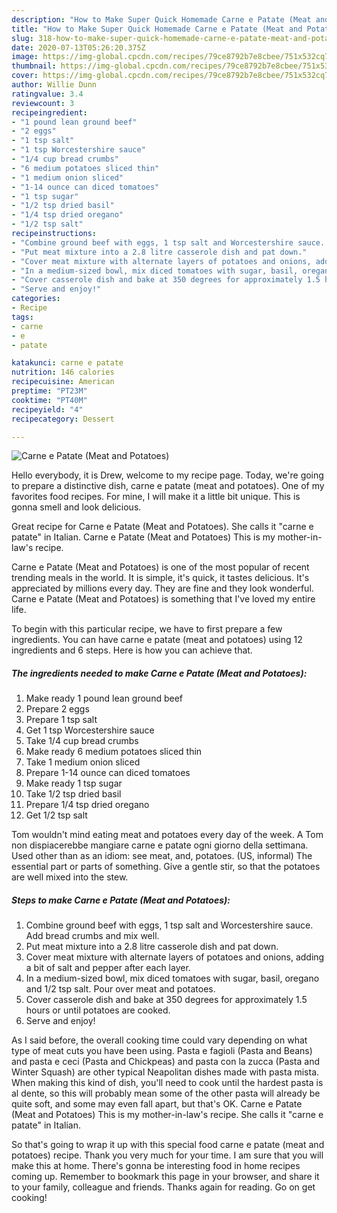 ```yaml
---
description: "How to Make Super Quick Homemade Carne e Patate (Meat and Potatoes)"
title: "How to Make Super Quick Homemade Carne e Patate (Meat and Potatoes)"
slug: 318-how-to-make-super-quick-homemade-carne-e-patate-meat-and-potatoes
date: 2020-07-13T05:26:20.375Z
image: https://img-global.cpcdn.com/recipes/79ce8792b7e8cbee/751x532cq70/carne-e-patate-meat-and-potatoes-recipe-main-photo.jpg
thumbnail: https://img-global.cpcdn.com/recipes/79ce8792b7e8cbee/751x532cq70/carne-e-patate-meat-and-potatoes-recipe-main-photo.jpg
cover: https://img-global.cpcdn.com/recipes/79ce8792b7e8cbee/751x532cq70/carne-e-patate-meat-and-potatoes-recipe-main-photo.jpg
author: Willie Dunn
ratingvalue: 3.4
reviewcount: 3
recipeingredient:
- "1 pound lean ground beef"
- "2 eggs"
- "1 tsp salt"
- "1 tsp Worcestershire sauce"
- "1/4 cup bread crumbs"
- "6 medium potatoes sliced thin"
- "1 medium onion sliced"
- "1-14 ounce can diced tomatoes"
- "1 tsp sugar"
- "1/2 tsp dried basil"
- "1/4 tsp dried oregano"
- "1/2 tsp salt"
recipeinstructions:
- "Combine ground beef with eggs, 1 tsp salt and Worcestershire sauce. Add bread crumbs and mix well."
- "Put meat mixture into a 2.8 litre casserole dish and pat down."
- "Cover meat mixture with alternate layers of potatoes and onions, adding a bit of salt and pepper after each layer."
- "In a medium-sized bowl, mix diced tomatoes with sugar, basil, oregano and 1/2 tsp salt. Pour over meat and potatoes."
- "Cover casserole dish and bake at 350 degrees for approximately 1.5 hours or until potatoes are cooked."
- "Serve and enjoy!"
categories:
- Recipe
tags:
- carne
- e
- patate

katakunci: carne e patate 
nutrition: 146 calories
recipecuisine: American
preptime: "PT23M"
cooktime: "PT40M"
recipeyield: "4"
recipecategory: Dessert

---
```



![Carne e Patate (Meat and Potatoes)](https://img-global.cpcdn.com/recipes/79ce8792b7e8cbee/751x532cq70/carne-e-patate-meat-and-potatoes-recipe-main-photo.jpg)

Hello everybody, it is Drew, welcome to my recipe page. Today, we're going to prepare a distinctive dish, carne e patate (meat and potatoes). One of my favorites food recipes. For mine, I will make it a little bit unique. This is gonna smell and look delicious.

Great recipe for Carne e Patate (Meat and Potatoes). She calls it &#34;carne e patate&#34; in Italian. Carne e Patate (Meat and Potatoes) This is my mother-in-law&#39;s recipe.

Carne e Patate (Meat and Potatoes) is one of the most popular of recent trending meals in the world. It is simple, it's quick, it tastes delicious. It's appreciated by millions every day. They are fine and they look wonderful. Carne e Patate (Meat and Potatoes) is something that I've loved my entire life.


To begin with this particular recipe, we have to first prepare a few ingredients. You can have carne e patate (meat and potatoes) using 12 ingredients and 6 steps. Here is how you can achieve that.

<!--inarticleads1-->

##### The ingredients needed to make Carne e Patate (Meat and Potatoes):

1. Make ready 1 pound lean ground beef
1. Prepare 2 eggs
1. Prepare 1 tsp salt
1. Get 1 tsp Worcestershire sauce
1. Take 1/4 cup bread crumbs
1. Make ready 6 medium potatoes sliced thin
1. Take 1 medium onion sliced
1. Prepare 1-14 ounce can diced tomatoes
1. Make ready 1 tsp sugar
1. Take 1/2 tsp dried basil
1. Prepare 1/4 tsp dried oregano
1. Get 1/2 tsp salt


Tom wouldn&#39;t mind eating meat and potatoes every day of the week. A Tom non dispiacerebbe mangiare carne e patate ogni giorno della settimana. Used other than as an idiom: see meat, and, potatoes. (US, informal) The essential part or parts of something. Give a gentle stir, so that the potatoes are well mixed into the stew. 

<!--inarticleads2-->

##### Steps to make Carne e Patate (Meat and Potatoes):

1. Combine ground beef with eggs, 1 tsp salt and Worcestershire sauce. Add bread crumbs and mix well.
1. Put meat mixture into a 2.8 litre casserole dish and pat down.
1. Cover meat mixture with alternate layers of potatoes and onions, adding a bit of salt and pepper after each layer.
1. In a medium-sized bowl, mix diced tomatoes with sugar, basil, oregano and 1/2 tsp salt. Pour over meat and potatoes.
1. Cover casserole dish and bake at 350 degrees for approximately 1.5 hours or until potatoes are cooked.
1. Serve and enjoy!


As I said before, the overall cooking time could vary depending on what type of meat cuts you have been using. Pasta e fagioli (Pasta and Beans) and pasta e ceci (Pasta and Chickpeas) and pasta con la zucca (Pasta and Winter Squash) are other typical Neapolitan dishes made with pasta mista. When making this kind of dish, you&#39;ll need to cook until the hardest pasta is al dente, so this will probably mean some of the other pasta will already be quite soft, and some may even fall apart, but that&#39;s OK. Carne e Patate (Meat and Potatoes) This is my mother-in-law&#39;s recipe. She calls it &#34;carne e patate&#34; in Italian. 

So that's going to wrap it up with this special food carne e patate (meat and potatoes) recipe. Thank you very much for your time. I am sure that you will make this at home. There's gonna be interesting food in home recipes coming up. Remember to bookmark this page in your browser, and share it to your family, colleague and friends. Thanks again for reading. Go on get cooking!
